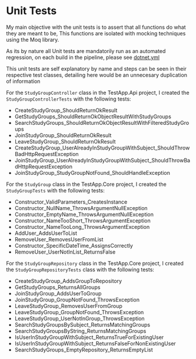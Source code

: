 # Unit Tests

My main objective with the unit tests is to assert that all functions do what they are meant to be, This functions are isolated with mocking techniques using the Moq library.

As its by nature all Unit tests are mandatorily run as an automated regression, on each build in the pipeline, please see [dotnet.yml](../.github/workflows/dotnet.yml)

This unit tests are self explanatory by name and steps can be seen in their respective test classes, detailing here would be an unnecesary duplication of information 

For the `StudyGroupController` class in the TestApp.Api project, I created the `StudyGroupControllerTests` with the following tests:
 - CreateStudyGroup_ShouldReturnOkResult
 - GetStudyGroups_ShouldReturnOkObjectResultWithStudyGroups
 - SearchStudyGroups_ShouldReturnOkObjectResultWithFilteredStudyGroups
 - JoinStudyGroup_ShouldReturnOkResult
 - LeaveStudyGroup_ShouldReturnOkResult
 - CreateStudyGroup_UserAlreadyInStudyGroupWithSubject_ShouldThrowBadHttpRequestException
 - JoinStudyGroup_UserAlreadyInStudyGroupWithSubject_ShouldThrowBadHttpRequestException
 - JoinStudyGroup_StudyGroupNotFound_ShouldHandleException

For the `StudyGroup` class in the TestApp.Core project, I created the `StudyGroupTests` with the following tests:

- Constructor_ValidParameters_CreatesInstance
- Constructor_NullName_ThrowsArgumentNullException
- Constructor_EmptyName_ThrowsArgumentNullException
- Constructor_NameTooShort_ThrowsArgumentException
- Constructor_NameTooLong_ThrowsArgumentException
- AddUser_AddsUserToList
- RemoveUser_RemovesUserFromList
- Constructor_SpecificDateTime_AssignsCorrectly
- RemoveUser_UserNotInList_ReturnsFalse

For the `StudyGroupRepository` class in the TestApp.Core project, I created the `StudyGroupRepositoryTests` class with the following tests:

- CreateStudyGroup_AddsGroupToRepository
- GetStudyGroups_ReturnsAllGroups
- JoinStudyGroup_AddsUserToGroup
- JoinStudyGroup_GroupNotFound_ThrowsException
- LeaveStudyGroup_RemovesUserFromGroup
- LeaveStudyGroup_GroupNotFound_ThrowsException
- LeaveStudyGroup_UserNotInGroup_ThrowsException
- SearchStudyGroupsBySubject_ReturnsMatchingGroups
- SearchStudyGroupsByString_ReturnsMatchingGroups
- IsUserInStudyGroupWithSubject_ReturnsTrueForExistingUser
- IsUserInStudyGroupWithSubject_ReturnsFalseForNonExistingUser
- SearchStudyGroups_EmptyRepository_ReturnsEmptyList